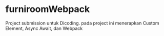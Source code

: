 # furniroomWebpack
Project submission untuk Dicoding. 
pada project ini menerapkan Custom Element, Async Await, dan Webpack
